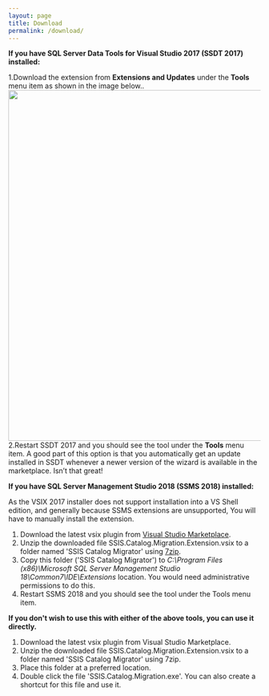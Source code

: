 ```yaml
---
layout: page
title: Download
permalink: /download/
---
```


**If you have SQL Server Data Tools for Visual Studio 2017 (SSDT 2017) installed:**

1.Download the extension from **Extensions and Updates** under the **Tools** menu item as shown in the image below..
<img src="../media/VSMarketPlaceDownload.png" width="700"> 
2.Restart SSDT 2017 and you should see the tool under the **Tools** menu item.
A good part of this option is that you automatically get an update installed in SSDT whenever a newer version of the wizard is available in the marketplace. Isn’t that great!

**If you have SQL Server Management Studio 2018 (SSMS 2018) installed:**

As the VSIX 2017 installer does not support installation into a VS Shell edition, and generally because SSMS extensions are unsupported, You will have to manually install the extension.
1. Download the latest vsix plugin from [Visual Studio Marketplace](https://marketplace.visualstudio.com/items?itemName=KunalRathi.ssiscatalogmigrator). 
2. Unzip the downloaded file SSIS.Catalog.Migration.Extension.vsix to a folder named 'SSIS Catalog Migrator' using [7zip](https://www.7-zip.org/download.html).
3. Copy this folder ('SSIS Catalog Migrator') to *C:\Program Files (x86)\Microsoft SQL Server Management Studio 18\Common7\IDE\Extensions* location. You would need administrative permissions to do this.
4. Restart SSMS 2018 and you should see the tool under the Tools menu item.

**If you don't wish to use this with either of the above tools, you can use it directly.**

1. Download the latest vsix plugin from Visual Studio Marketplace.
2. Unzip the downloaded file SSIS.Catalog.Migration.Extension.vsix to a folder named 'SSIS Catalog Migrator' using 7zip.
3. Place this folder at a preferred location.
4. Double click the file 'SSIS.Catalog.Migration.exe'. You can also create a shortcut for this file and use it.


